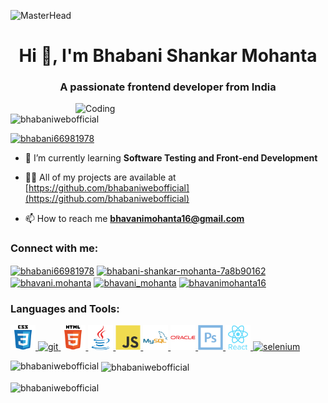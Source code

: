 ![MasterHead](https://cdn.dribbble.com/users/3052691/screenshots/6178918/coding.gif)

<h1 align="center">Hi 👋, I'm Bhabani Shankar Mohanta</h1>
<h3 align="center">A passionate frontend developer from India</h3>

<img align="right" alt="Coding" width="400" src="https://i.pinimg.com/originals/81/17/8b/81178b47a8598f0c81c4799f2cdd4057.gif">

<p align="left"> <img src="https://komarev.com/ghpvc/?username=bhabaniwebofficial&label=Profile%20views&color=0e75b6&style=flat" alt="bhabaniwebofficial" /> </p>

<p align="left"> <a href="https://twitter.com/bhabani66981978" target="blank"><img src="https://img.shields.io/twitter/follow/bhabani66981978?logo=twitter&style=for-the-badge" alt="bhabani66981978" /></a> </p>

- 🌱 I’m currently learning **Software Testing and Front-end Development**

- 👨‍💻 All of my projects are available at [https://github.com/bhabaniwebofficial](https://github.com/bhabaniwebofficial)

- 📫 How to reach me **bhavanimohanta16@gmail.com**

<h3 align="left">Connect with me:</h3>
<p align="left">
<a href="https://twitter.com/bhabani66981978" target="blank"><img align="center" src="https://raw.githubusercontent.com/rahuldkjain/github-profile-readme-generator/master/src/images/icons/Social/twitter.svg" alt="bhabani66981978" height="30" width="40" /></a>
<a href="https://linkedin.com/in/bhabani-shankar-mohanta-7a8b90162" target="blank"><img align="center" src="https://raw.githubusercontent.com/rahuldkjain/github-profile-readme-generator/master/src/images/icons/Social/linked-in-alt.svg" alt="bhabani-shankar-mohanta-7a8b90162" height="30" width="40" /></a>
<a href="https://fb.com/bhavani.mohanta" target="blank"><img align="center" src="https://raw.githubusercontent.com/rahuldkjain/github-profile-readme-generator/master/src/images/icons/Social/facebook.svg" alt="bhavani.mohanta" height="30" width="40" /></a>
<a href="https://instagram.com/bhavani_mohanta" target="blank"><img align="center" src="https://raw.githubusercontent.com/rahuldkjain/github-profile-readme-generator/master/src/images/icons/Social/instagram.svg" alt="bhavani_mohanta" height="30" width="40" /></a>
<a href="https://www.hackerrank.com/bhavanimohanta16" target="blank"><img align="center" src="https://raw.githubusercontent.com/rahuldkjain/github-profile-readme-generator/master/src/images/icons/Social/hackerrank.svg" alt="bhavanimohanta16" height="30" width="40" /></a>
</p>

<h3 align="left">Languages and Tools:</h3>
<p align="left"> <a href="https://www.w3schools.com/css/" target="_blank" rel="noreferrer"> <img src="https://raw.githubusercontent.com/devicons/devicon/master/icons/css3/css3-original-wordmark.svg" alt="css3" width="40" height="40"/> </a> <a href="https://git-scm.com/" target="_blank" rel="noreferrer"> <img src="https://www.vectorlogo.zone/logos/git-scm/git-scm-icon.svg" alt="git" width="40" height="40"/> </a> <a href="https://www.w3.org/html/" target="_blank" rel="noreferrer"> <img src="https://raw.githubusercontent.com/devicons/devicon/master/icons/html5/html5-original-wordmark.svg" alt="html5" width="40" height="40"/> </a> <a href="https://www.java.com" target="_blank" rel="noreferrer"> <img src="https://raw.githubusercontent.com/devicons/devicon/master/icons/java/java-original.svg" alt="java" width="40" height="40"/> </a> <a href="https://developer.mozilla.org/en-US/docs/Web/JavaScript" target="_blank" rel="noreferrer"> <img src="https://raw.githubusercontent.com/devicons/devicon/master/icons/javascript/javascript-original.svg" alt="javascript" width="40" height="40"/> </a> <a href="https://www.mysql.com/" target="_blank" rel="noreferrer"> <img src="https://raw.githubusercontent.com/devicons/devicon/master/icons/mysql/mysql-original-wordmark.svg" alt="mysql" width="40" height="40"/> </a> <a href="https://www.oracle.com/" target="_blank" rel="noreferrer"> <img src="https://raw.githubusercontent.com/devicons/devicon/master/icons/oracle/oracle-original.svg" alt="oracle" width="40" height="40"/> </a> <a href="https://www.photoshop.com/en" target="_blank" rel="noreferrer"> <img src="https://raw.githubusercontent.com/devicons/devicon/master/icons/photoshop/photoshop-line.svg" alt="photoshop" width="40" height="40"/> </a> <a href="https://reactjs.org/" target="_blank" rel="noreferrer"> <img src="https://raw.githubusercontent.com/devicons/devicon/master/icons/react/react-original-wordmark.svg" alt="react" width="40" height="40"/> </a> <a href="https://www.selenium.dev" target="_blank" rel="noreferrer"> <img src="https://raw.githubusercontent.com/detain/svg-logos/780f25886640cef088af994181646db2f6b1a3f8/svg/selenium-logo.svg" alt="selenium" width="40" height="40"/> </a> </p>

<p><img align="left" src="https://github-readme-stats.vercel.app/api/top-langs?username=bhabaniwebofficial&show_icons=true&locale=en&layout=compact" alt="bhabaniwebofficial" /></p>

<p>&nbsp;<img align="center" src="https://github-readme-stats.vercel.app/api?username=bhabaniwebofficial&show_icons=true&locale=en" alt="bhabaniwebofficial" /></p>

<p><img align="center" src="https://github-readme-streak-stats.herokuapp.com/?user=bhabaniwebofficial&" alt="bhabaniwebofficial" /></p>
